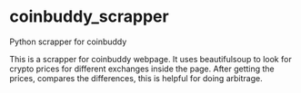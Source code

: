 # coinbuddy_scrapper
Python scrapper for coinbuddy

This is a scrapper for coinbuddy webpage. It uses beautifulsoup to look for crypto prices for different exchanges inside the page. After getting the prices, compares the differences, this is helpful for doing arbitrage.
